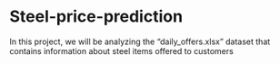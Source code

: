 # Steel-price-prediction
In this project, we will be analyzing the “daily_offers.xlsx” dataset that contains information about steel items offered to customers
